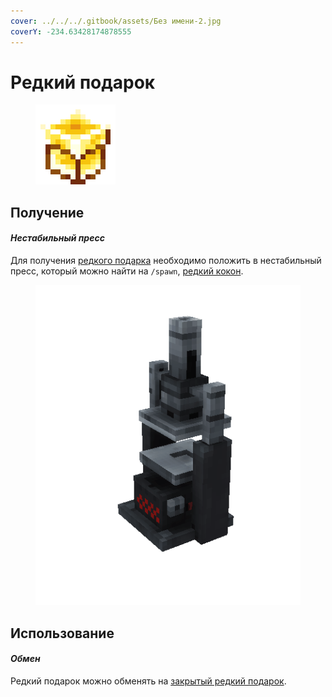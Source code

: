 ```yaml
---
cover: ../../../.gitbook/assets/Без имени-2.jpg
coverY: -234.63428174878555
---
```


# Редкий подарок

<figure><img src="../../../.gitbook/assets/gift_rare_128.png" alt=""><figcaption></figcaption></figure>

## Получение

#### _Нестабильный пресс_

Для получения [редкого подарка](./) необходимо положить в нестабильный пресс, который можно найти на `/spawn`, [редкий кокон](../../materialy/podarki/chysalis\_rare.md).

<figure><img src="../../../.gitbook/assets/item_press.gif" alt=""><figcaption></figcaption></figure>

## Использование

#### _Обмен_

Редкий подарок можно обменять на [закрытый редкий подарок](gift\_rare\_advance.md).
